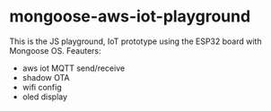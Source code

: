 # mongoose-aws-iot-playground

This is the JS playground, IoT prototype using the ESP32 board with Mongoose OS.
Feauters:
- aws iot MQTT send/receive
- shadow OTA
- wifi config
- oled display
